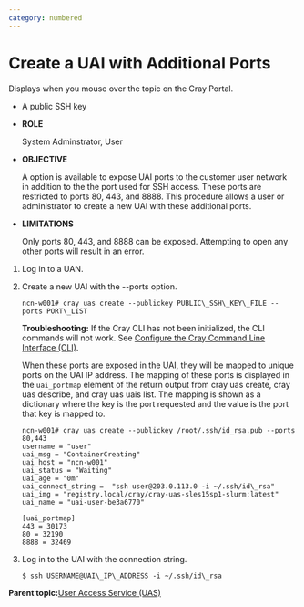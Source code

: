 ```yaml
---
category: numbered
---
```


# Create a UAI with Additional Ports

Displays when you mouse over the topic on the Cray Portal.

-   A public SSH key

-   **ROLE**

    System Adminstrator, User

-   **OBJECTIVE**

    A option is available to expose UAI ports to the customer user network in addition to the the port used for SSH access. These ports are restricted to ports 80, 443, and 8888. This procedure allows a user or administrator to create a new UAI with these additional ports.

-   **LIMITATIONS**

    Only ports 80, 443, and 8888 can be exposed. Attempting to open any other ports will result in an error.


1.  Log in to a UAN.

2.  Create a new UAI with the --ports option.

    ```screen
    ncn-w001# cray uas create --publickey PUBLIC\_SSH\_KEY\_FILE --ports PORT\_LIST
    
    ```

    **Troubleshooting:** If the Cray CLI has not been initialized, the CLI commands will not work. See [Configure the Cray Command Line Interface \(CLI\)](../configure_cray_cli.md).

    When these ports are exposed in the UAI, they will be mapped to unique ports on the UAI IP address. The mapping of these ports is displayed in the `uai_portmap` element of the return output from cray uas create, cray uas describe, and cray uas uais list. The mapping is shown as a dictionary where the key is the port requested and the value is the port that key is mapped to.

    ```screen
    ncn-w001# cray uas create --publickey /root/.ssh/id_rsa.pub --ports 80,443
    username = "user"
    uai_msg = "ContainerCreating"
    uai_host = "ncn-w001"
    uai_status = "Waiting"
    uai_age = "0m"
    uai_connect_string =  "ssh user@203.0.113.0 -i ~/.ssh/id\_rsa"
    uai_img = "registry.local/cray/cray-uas-sles15sp1-slurm:latest"
    uai_name = "uai-user-be3a6770"
       
    [uai_portmap]
    443 = 30173
    80 = 32190
    8888 = 32469 
    ```

3.  Log in to the UAI with the connection string.

    ```screen
    $ ssh USERNAME@UAI\_IP\_ADDRESS -i ~/.ssh/id\_rsa
    ```


**Parent topic:**[User Access Service \(UAS\)](User_Access_Service_UAS.md)

